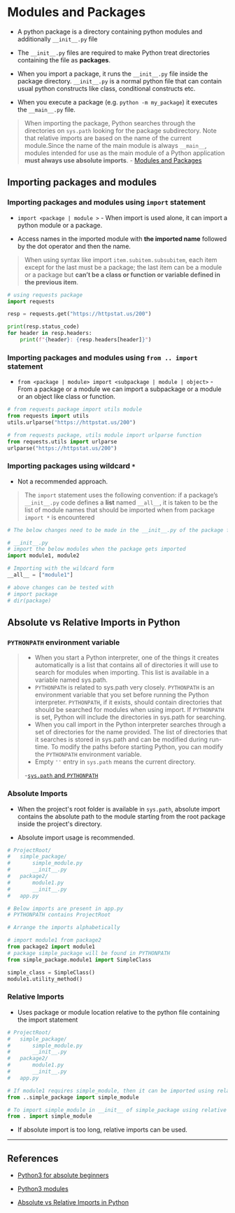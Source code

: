 # Modules and Packages

* A python package is a directory containing python modules and additionally `__init__.py` file

* The `__init__.py` files are required to make Python treat directories containing the file as **packages**.

* When you import a package, it runs the `__init__.py` file inside the package directory. `__init__.py` is a normal python file that can contain usual python constructs like class, conditional constructs etc.

* When you execute a package (e.g. `python -m my_package`) it executes the `__main__.py` file.

> When importing the package, Python searches through the directories on `sys.path` looking for the package subdirectory.
> Note that relative imports are based on the name of the current module.Since the name of the main module is always `__main__`, modules intended for use as the main module of a Python application **must always use absolute imports**. - [Modules and Packages](https://docs.python.org/3/tutorial/modules.html)

## Importing packages and modules

### Importing packages and modules using `import` statement

* `import <package | module >` - When import is used alone, it can import a python module or a package.

* Access names in the imported module with **the imported name** followed by the dot operator and then the name.

> When using syntax like import `item.subitem.subsubitem`, each item except for the last must be a package; the last item can be a module or a package but **can’t be a class or function or variable defined in the previous item**.

```Python
# using requests package
import requests

resp = requests.get("https://httpstat.us/200")

print(resp.status_code)
for header in resp.headers:
    print(f"{header}: {resp.headers[header]}")
```

### Importing packages and modules using `from .. import` statement

* `from <package | module> import <subpackage | module | object>` - From a package or a module we can import a subpackage or a module or an object like class or function.

```Python
# from requests package import utils module
from requests import utils
utils.urlparse("https://httpstat.us/200")

# from requests package, utils module import urlparse function
from requests.utils import urlparse
urlparse("https://httpstat.us/200")
```

### Importing packages using wildcard `*`

* Not a recommended approach.

> The `import` statement uses the following convention: if a package’s `__init__.py` code defines a **list** named `__all__`, it is taken to be the list of module names that should be imported when from package `import *` is encountered

```Python
# The below changes need to be made in the __init__.py of the package for importing all modules or importing everything inside a module.

# __init__.py
# import the below modules when the package gets imported
import module1, module2

# Importing with the wildcard form
__all__ = ["module1"]

# above changes can be tested with
# import package
# dir(package)
```

## Absolute vs Relative Imports in Python

### `PYTHONPATH` environment variable

> * When you start a Python interpreter, one of the things it creates automatically is a list that contains all of directories it will use to search for modules when importing. This list is available in a variable named sys.path.
> * `PYTHONPATH` is related to sys.path very closely. `PYTHONPATH` is an environment variable that you set before running the Python interpreter. `PYTHONPATH`, if it exists, should contain directories that should be searched for modules when using import. If `PYTHONPATH` is set, Python will include the directories in sys.path for searching.
> * When you call import in the Python interpreter searches through a set of directories for the name provided. The list of directories that it searches is stored in sys.path and can be modified during run-time. To modify the paths before starting Python, you can modify the `PYTHONPATH` environment variable.
> * Empty `''` entry in `sys.path` means the current directory.
>
> -[`sys.path` and `PYTHONPATH`](https://www.devdungeon.com/content/python-import-syspath-and-pythonpath-tutorial)

### Absolute Imports

* When the project's root folder is available in `sys.path`, absolute import contains the absolute path to the module starting from the root package inside the project's directory.

* Absolute import usage is recommended.

```Python
# ProjectRoot/
#   simple_package/
#       simple_module.py
#       __init__.py
#   package2/
#       module1.py
#       __init__.py
#   app.py

# Below imports are present in app.py
# PYTHONPATH contains ProjectRoot

# Arrange the imports alphabetically

# import module1 from package2
from package2 import module1
# package simple_package will be found in PYTHONPATH
from simple_package.module1 import SimpleClass

simple_class = SimpleClass()
module1.utility_method()
```

### Relative Imports

* Uses package or module location relative to the python file containing the import statement

```Python
# ProjectRoot/
#   simple_package/
#       simple_module.py
#       __init__.py
#   package2/
#       module1.py
#       __init__.py
#   app.py

# If module1 requires simple_module, then it can be imported using relative imports
from ..simple_package import simple_module

# To import simple_module in __init__ of simple_package using relative imports
from . import simple_module

```

* If absolute import is too long, relative imports can be used.

---

## References

* [Python3 for absolute beginners](https://www.amazon.in/Python-Absolute-Beginners-Tim-Hall/dp/1430216328)

* [Python3 modules](https://docs.python.org/3/tutorial/modules.html)

* [Absolute vs Relative Imports in Python](https://realpython.com/absolute-vs-relative-python-imports/)
